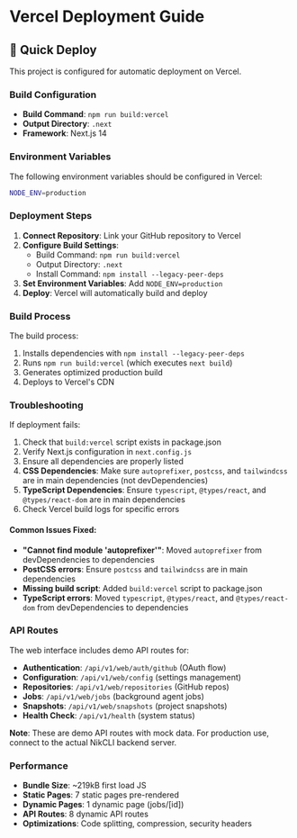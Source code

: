 # Vercel Deployment Guide

## 🚀 Quick Deploy

This project is configured for automatic deployment on Vercel.

### Build Configuration

- **Build Command**: `npm run build:vercel`
- **Output Directory**: `.next`
- **Framework**: Next.js 14

### Environment Variables

The following environment variables should be configured in Vercel:

```bash
NODE_ENV=production
```

### Deployment Steps

1. **Connect Repository**: Link your GitHub repository to Vercel
2. **Configure Build Settings**: 
   - Build Command: `npm run build:vercel`
   - Output Directory: `.next`
   - Install Command: `npm install --legacy-peer-deps`
3. **Set Environment Variables**: Add `NODE_ENV=production`
4. **Deploy**: Vercel will automatically build and deploy

### Build Process

The build process:
1. Installs dependencies with `npm install --legacy-peer-deps`
2. Runs `npm run build:vercel` (which executes `next build`)
3. Generates optimized production build
4. Deploys to Vercel's CDN

### Troubleshooting

If deployment fails:
1. Check that `build:vercel` script exists in package.json
2. Verify Next.js configuration in `next.config.js`
3. Ensure all dependencies are properly listed
4. **CSS Dependencies**: Make sure `autoprefixer`, `postcss`, and `tailwindcss` are in main dependencies (not devDependencies)
5. **TypeScript Dependencies**: Ensure `typescript`, `@types/react`, and `@types/react-dom` are in main dependencies
6. Check Vercel build logs for specific errors

#### Common Issues Fixed:
- **"Cannot find module 'autoprefixer'"**: Moved `autoprefixer` from devDependencies to dependencies
- **PostCSS errors**: Ensure `postcss` and `tailwindcss` are in main dependencies
- **Missing build script**: Added `build:vercel` script to package.json
- **TypeScript errors**: Moved `typescript`, `@types/react`, and `@types/react-dom` from devDependencies to dependencies

### API Routes

The web interface includes demo API routes for:
- **Authentication**: `/api/v1/web/auth/github` (OAuth flow)
- **Configuration**: `/api/v1/web/config` (settings management)
- **Repositories**: `/api/v1/web/repositories` (GitHub repos)
- **Jobs**: `/api/v1/web/jobs` (background agent jobs)
- **Snapshots**: `/api/v1/web/snapshots` (project snapshots)
- **Health Check**: `/api/v1/health` (system status)

**Note**: These are demo API routes with mock data. For production use, connect to the actual NikCLI backend server.

### Performance

- **Bundle Size**: ~219kB first load JS
- **Static Pages**: 7 static pages pre-rendered
- **Dynamic Pages**: 1 dynamic page (jobs/[id])
- **API Routes**: 8 dynamic API routes
- **Optimizations**: Code splitting, compression, security headers